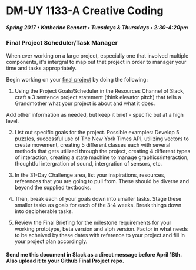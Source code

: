 # DM-UY 1133-A Creative Coding
##### Spring 2017 • Katherine Bennett • Tuesdays & Thursdays • 2:30-4:20pm 

### Final Project Scheduler/Task Manager

 When ever working on a large project, especially one that involved multiple components, it's intergral to map out that project in order to manager your time and tasks appropriately.

Begin working on your [final project](Final_Project.md) by doing the following: <br>


1. Using the Project Goals/Scheduler in the Resources Channel of Slack, craft a 3 sentence project statement (think elevator pitch) that tells a Grandmother what your project is about and what it does. 
 

Add other information as needed, but keep it brief - specific but at a high level. <br>


2. List out specific goals for the project. Possible examples: Develop 5 puzzles, successful use of The New York Times API, utilizing vectors to create movement, creating 5 different classes each with several methods that gets utilized through the project, creating 4 different types of interaction, creating a state machine to manage graphics/interaction, thoughtful intergration of sound, intergration of sensors, etc. 



3. In the 31-Day Challenge area, list your inspirations, resources, references that you are going to pull from. These should be diverse and beyond the supplied textbooks.

 	    

4. Then, break each of your goals down into smaller tasks. Stage these smaller tasks as goals for each of the 3-4 weeks. Break things down into decipherable tasks. 


5. Review the Final Briefing for the milestone requirements for your working prototype, beta version and alph version. Factor in what needs to be acheived by these dates with reference to your project and fill in your project plan accordingly.
 	   

#### Send me this document in Slack as a direct message before April 18th. Also upload it to your Github Final Project repo. 
 	   
